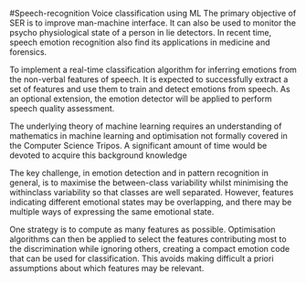 #Speech-recognition
Voice classification using ML The primary objective of SER is to improve man-machine interface. It can also be used to monitor the psycho physiological state of a person in lie detectors. In recent time, speech emotion recognition also find its applications in medicine and forensics.

To implement a real-time classification algorithm for inferring emotions from the non-verbal features of speech. It is expected to successfully extract a set of features and use them to train and detect emotions from speech. As an optional extension, the emotion detector will be applied to perform speech quality assessment.

The underlying theory of machine learning requires an understanding of mathematics in machine learning and optimisation not formally covered in the Computer Science Tripos. A significant amount of time would be devoted to acquire this background knowledge

The key challenge, in emotion detection and in pattern recognition in general, is to maximise the between-class variability whilst minimising the withinclass variability so that classes are well separated. However, features indicating different emotional states may be overlapping, and there may be multiple ways of expressing the same emotional state.

One strategy is to compute as many features as possible. Optimisation algorithms can then be applied to select the features contributing most to the discrimination while ignoring others, creating a compact emotion code that can be used for classification. This avoids making difficult a priori assumptions about which features may be relevant.

